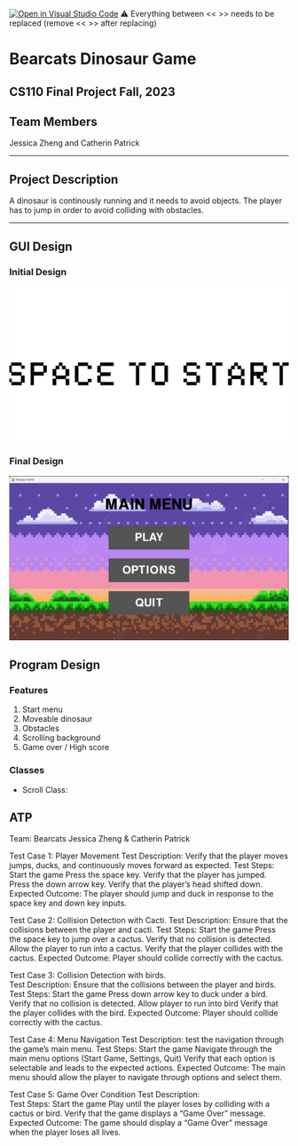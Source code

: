 [![Open in Visual Studio Code](https://classroom.github.com/assets/open-in-vscode-718a45dd9cf7e7f842a935f5ebbe5719a5e09af4491e668f4dbf3b35d5cca122.svg)](https://classroom.github.com/online_ide?assignment_repo_id=12803297&assignment_repo_type=AssignmentRepo)
:warning: Everything between << >> needs to be replaced (remove << >> after replacing)

# Bearcats Dinosaur Game
## CS110 Final Project Fall, 2023

## Team Members

Jessica Zheng and Catherin Patrick 

***

## Project Description

A dinosaur is continously running and it needs to avoid objects. The player has to jump in order to avoid colliding with obstacles.
***    

## GUI Design

### Initial Design

![initial gui](assets/initialgui.png)

### Final Design

![final gui](assets/finalgui.png)

## Program Design

### Features

1. Start menu
2. Moveable dinosaur
3. Obstacles
4. Scrolling background
5. Game over / High score

### Classes

- Scroll Class:


## ATP
Team: Bearcats 
Jessica Zheng & Catherin Patrick

Test Case 1: Player Movement 
Test Description: Verify that the player moves jumps, ducks, and continuously moves forward as expected. 
Test Steps: 
Start the game 
Press the space key. 
Verify that the player has jumped. 
Press the down arrow key. 
Verify that the player’s head shifted down. 
Expected Outcome: The player should jump and duck in response to the space key and down key inputs. 

Test Case 2: Collision Detection with Cacti. 
Test Description: Ensure that the collisions between the player and cacti. 
Test Steps: 
Start the game 
Press the space key to jump over a cactus. 
Verify that no collision is detected. 
Allow the player to run into a cactus. 
Verify that the player collides with the cactus.
Expected Outcome: Player should collide correctly with the cactus. 

Test Case 3: Collision Detection with birds.  
Test Description: Ensure that the collisions between the player and birds. 
Test Steps: 
Start the game 
Press down arrow  key to duck under a bird. 
Verify that no collision is detected. 
Allow player to run into bird 
Verify that the player collides with the bird. 
Expected Outcome: Player should collide correctly with the cactus. 

Test Case 4: Menu Navigation 
Test Description: test the navigation through the game’s main menu. 
Test Steps: 
Start the game 
Navigate through the main menu options (Start Game, Settings, Quit) 
Verify that each option is selectable and leads to the expected actions. 
Expected Outcome: The main menu should allow the player to navigate through options and select them. 

Test Case 5: Game Over Condition
Test Description:  
Test Steps: 
Start the game 
Play until the player loses by colliding with a cactus or bird. 
Verify that the game displays a “Game Over” message. 
Expected Outcome: The game should display a “Game Over” message when the player loses all lives. 


